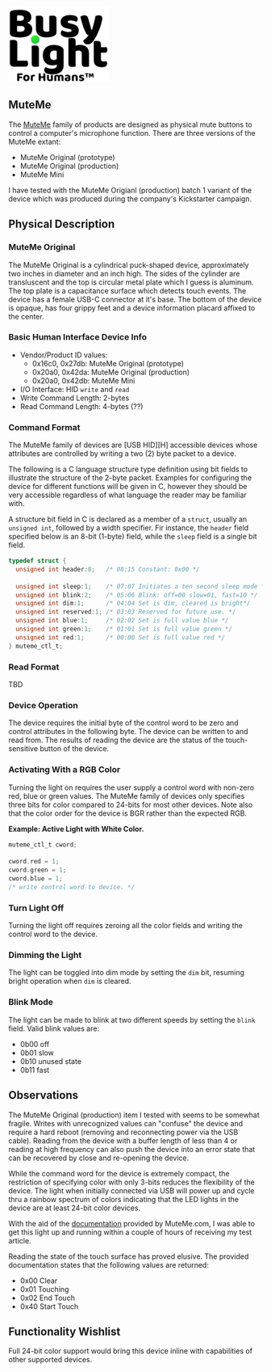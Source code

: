 ![Busylight Project Logo][0]

## MuteMe

The [MuteMe][1] family of products are designed as physical mute buttons to
control a computer's microphone function. There are three versions of the
MuteMe extant:

- MuteMe Original (prototype)
- MuteMe Original (production)
- MuteMe Mini

I have tested with the MuteMe Origianl (production) batch 1 variant of
the device which was produced during the company's Kickstarter
campaign.

## Physical Description

### MuteMe Original

The MuteMe Original is a cylindrical puck-shaped device, approximately
two inches in diameter and an inch high. The sides of the cylinder are
transluscent and the top is circular metal plate which I guess is
aluminum. The top plate is a capacitance surface which detects touch
events. The device has a female USB-C connector at it's base. The
bottom of the device is opaque, has four grippy feet and a device
information placard affixed to the center.

### Basic Human Interface Device Info

- Vendor/Product ID values:
   - 0x16c0, 0x27db: MuteMe Original (prototype)
   - 0x20a0, 0x42da: MuteMe Original (production)
   - 0x20a0, 0x42db: MuteMe Mini
- I/O Interface: HID `write` and `read`
- Write Command Length: 2-bytes
- Read Command Length: 4-bytes (??)

### Command Format

The MuteMe family of devices are [USB HID][H] accessible devices
whose attributes are controlled by writing a two (2) byte packet to
a device.

The following is a C language structure type definition using bit
fields to illustrate the structure of the 2-byte packet. Examples
for configuring the device for different functions will be given
in C, however they should be very accessible regardless of what
language the reader may be familiar with. 

A structure bit field in C is declared as a member of a `struct`,
usually an `unsigned int`, followed by a width specifier. Fir
instance, the `header` field specified below is an 8-bit (1-byte)
field, while the `sleep` field is a single bit field.

```C
typedef struct {
  unsigned int header:8;   /* 08:15 Constant: 0x00 */

  unsigned int sleep:1;    /* 07:07 Initiates a ten second sleep mode */
  unsigned int blink:2;	   /* 05:06 Blink: off=00 slow=01, fast=10 */
  unsigned int dim:1;	   /* 04:04 Set is dim, cleared is bright*/
  unsigned int reserved:1; /* 03:03 Reserved for future use. */
  unsigned int blue:1;	   /* 02:02 Set is full value blue */
  unsigned int green:1;	   /* 01:01 Set is full value green */
  unsigned int red:1;      /* 00:00 Set is full value red */
} muteme_ctl_t;
```

### Read Format

TBD

### Device Operation

The device requires the initial byte of the control word to be zero
and control attributes in the following byte.  The device can be written
to and read from. The results of reading the device are the status of the
touch-sensitive button of the device. 

### Activating With a RGB Color

Turning the light on requires the user supply a control word with non-zero
red, blue or green values. The MuteMe family of devices only specifies three
bits for color compared to 24-bits for most other devices. Note also that
the color order for the device is BGR rather than the expected RGB.

**Example: Active Light with White Color.**
```C
muteme_ctl_t cword;
	
cword.red = 1;
cword.green = 1;
cword.blue = 1;
/* write control word to device. */
```

### Turn Light Off

Turning the light off requires zeroing all the color fields and writing
the control word to the device.

### Dimming the Light

The light can be toggled into dim mode by setting the `dim` bit, resuming
bright operation when `dim` is cleared.

### Blink Mode

The light can be made to blink at two different speeds by setting the
`blink` field. Valid blink values are:

- 0b00 off
- 0b01 slow
- 0b10 unused state
- 0b11 fast

## Observations

The MuteMe Original (production) item I tested with seems to be
somewhat fragile. Writes with unrecognized values can "confuse" the
device and require a hard reboot (removing and reconnecting power via
the USB cable). Reading from the device with a buffer length of less
than 4 or reading at high frequency can also push the device into an
error state that can be recovered by close and re-opening the device.

While the command word for the device is extremely compact, the
restriction of specifying color with only 3-bits reduces the
flexibility of the device. The light when initially connected via USB
will power up and cycle thru a rainbow spectrum of colors indicating
that the LED lights in the device are at least 24-bit color devices.

With the aid of the [documentation][2] provided by MuteMe.com, I was
able to get this light up and running within a couple of hours of
receiving my test article.

Reading the state of the touch surface has proved elusive. The provided
documentation states that the following values are returned:

- 0x00 Clear
- 0x01 Touching
- 0x02 End Touch
- 0x40 Start Touch


## Functionality Wishlist

Full 24-bit color support would bring this device inline with capabilities 
of other supported devices.


[0]: https://github.com/JnyJny/busylight/blob/master/docs/assets/BusyLightLogo.png
[1]: https://muteme.com
[2]: https://muteme.com/pages/muteme-hid-key
